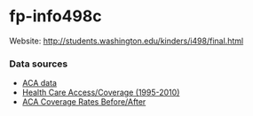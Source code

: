 # fp-info498c

Website: http://students.washington.edu/kinders/i498/final.html

### Data sources
- [ACA data](https://www.healthcare.gov/health-and-dental-plan-datasets-for-researchers-and-issuers)
- [Health Care Access/Coverage (1995-2010)](https://www.kaggle.com/cdc/health-care-access-coverage)
- [ACA Coverage Rates Before/After](https://aspe.hhs.gov/compilation-state-data-affordable-care-act)
